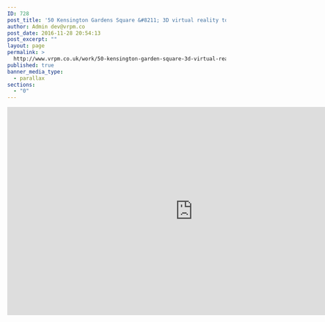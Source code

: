 ```yaml
---
ID: 728
post_title: '50 Kensington Gardens Square &#8211; 3D virtual reality tour'
author: Admin dev@vrpm.co
post_date: 2016-11-28 20:54:13
post_excerpt: ""
layout: page
permalink: >
  http://www.vrpm.co.uk/work/50-kensington-garden-square-3d-virtual-reality-tour/
published: true
banner_media_type:
  - parallax
sections:
  - "0"
---
```

<iframe src="https://my.matterport.com/show/?m=DNtKE6knM76&brand=0" width="853" height="480" frameborder="0" allowfullscreen="allowfullscreen"></iframe>